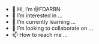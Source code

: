 - 👋 Hi, I’m @FDARBN
- 👀 I’m interested in ...
- 🌱 I’m currently learning ...
- 💞️ I’m looking to collaborate on ...
- 📫 How to reach me ...

<!---
FDARBN/FDARBN is a ✨ special ✨ repository because its `README.md` (this file) appears on your GitHub profile.
You can click the Preview link to take a look at your changes.
--->
